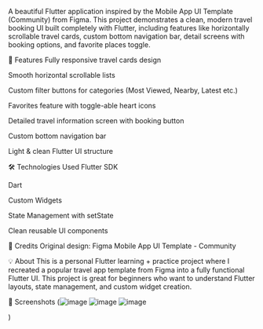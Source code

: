 A beautiful Flutter application inspired by the Mobile App UI Template (Community) from Figma.
This project demonstrates a clean, modern travel booking UI built completely with Flutter, including features like horizontally scrollable travel cards, custom bottom navigation bar, detail screens with booking options, and favorite places toggle.

🎨 Features
Fully responsive travel cards design

Smooth horizontal scrollable lists

Custom filter buttons for categories (Most Viewed, Nearby, Latest etc.)

Favorites feature with toggle-able heart icons

Detailed travel information screen with booking button

Custom bottom navigation bar

Light & clean Flutter UI structure

🛠️ Technologies Used
Flutter SDK

Dart

Custom Widgets

State Management with setState

Clean reusable UI components

🎯 Credits
Original design: Figma Mobile App UI Template - Community

💡 About
This is a personal Flutter learning + practice project where I recreated a popular travel app template from Figma into a fully functional Flutter UI.
This project is great for beginners who want to understand Flutter layouts, state management, and custom widget creation.

📱 Screenshots
(![image](https://github.com/user-attachments/assets/1ac75936-337f-4b59-9ea2-48279c9595d9)
![image](https://github.com/user-attachments/assets/a75b2142-c8fd-4c37-88b8-714921efdc67)
![image](https://github.com/user-attachments/assets/2630811d-1f3b-4a72-a518-44bab55b3d95)

)
